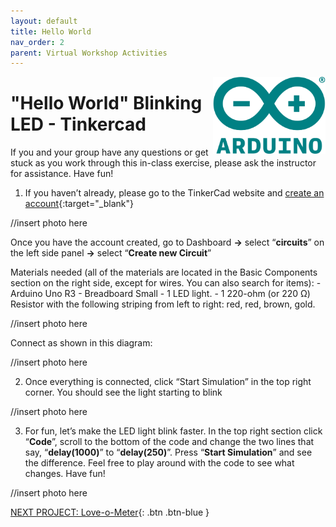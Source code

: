 ```yaml
---
layout: default
title: Hello World
nav_order: 2
parent: Virtual Workshop Activities
---
```

<img src="..\images\arduino-icon.png" alt="arduino icon" style="float:right;width:180px;">

# "Hello World" Blinking LED - Tinkercad

If you and your group have any questions or get stuck as you work through this in-class exercise, please ask the instructor for assistance.  Have fun!

1. If you haven’t already, please go to the TinkerCad website and [create an account](https://www.tinkercad.com/){:target="_blank"}

//insert photo here

Once you have the account created, go to Dashboard **->** select “**circuits**” on the left side panel **->** select “**Create new Circuit**”

Materials needed (all of the materials are located in the Basic Components section on the right side, except for wires. You can also search for items):
          - Arduino Uno R3
          - Breadboard Small
          - 1 LED light.
          - 1 220-ohm (or 220 Ω) Resistor with the following striping from left to right: red, red, brown, gold.

//insert photo here

Connect as shown in this diagram:

//insert photo here

2. Once everything is connected, click “Start Simulation” in the top right corner. You should see the light starting to blink

//insert photo here

3. For fun, let’s make the LED light blink faster.  In the top right section click “**Code**”, scroll to the bottom of the code and change the two lines that say, “**delay(1000)**” to “**delay(250)**”.  Press “**Start Simulation**” and see the difference.   Feel free to play around with the code to see what changes. Have fun!

//insert photo here

[NEXT PROJECT: Love-o-Meter](love-o-meter.html){: .btn .btn-blue }
